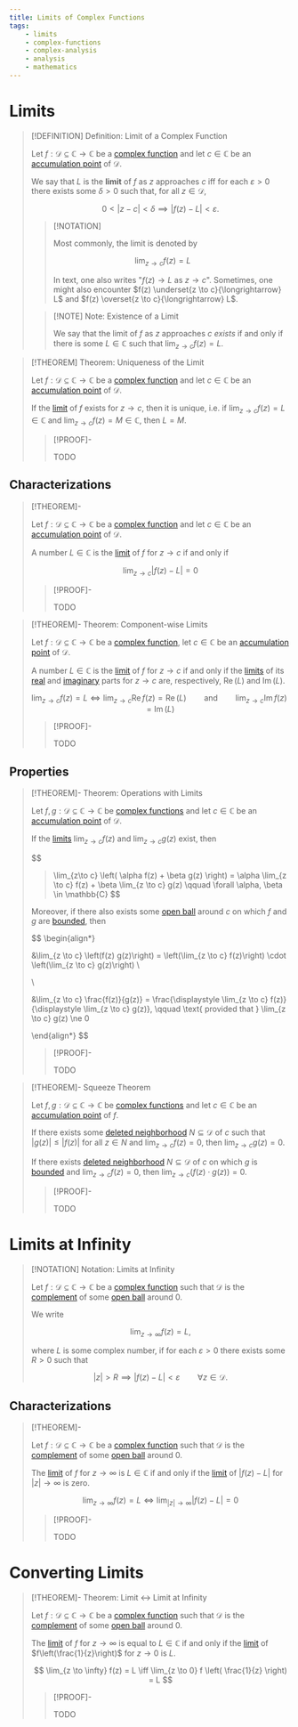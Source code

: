 ```yaml
---
title: Limits of Complex Functions
tags:
    - limits
    - complex-functions
    - complex-analysis
    - analysis
    - mathematics
---
```


# Limits

>[!DEFINITION] Definition: Limit of a Complex Function
>
>Let $f: \mathcal{D} \subseteq \mathbb{C} \to \mathbb{C}$ be a [complex function](index.md) and let $c \in \mathbb{C}$ be an [accumulation point](../../../../Topology/Interior,%20Boundary,%20Exterior/Accumulation%20Point.md) of $\mathcal{D}$.
>
>We say that $L$ is the **limit** of $f$ as $z$ approaches $c$ iff for each $\varepsilon \gt 0$ there exists some $\delta \gt 0$ such that, for all $z \in \mathcal{D}$,
>
>$$
>0 \lt |z - c| \lt \delta \implies |f(z) - L| \lt \varepsilon.
>$$
>
>>[!NOTATION]
>>
>>Most commonly, the limit is denoted by
>>
>>$$
>>\lim_{z \to c} f(z) = L \qquad 
>>$$
>>
>>In text, one also writes "$f(z) \to L$ as $z \to c$". Sometimes, one might also encounter $f(z) \underset{z \to c}{\longrightarrow} L$ and $f(z) \overset{z \to c}{\longrightarrow} L$.
>>
>
>>[!NOTE] Note: Existence of a Limit
>>
>>We say that the limit of $f$ as $z$ approaches $c$ *exists* if and only if there is some $L \in \mathbb{C}$ such that $\lim_{z \to c} f(z) = L$.
>>
>

>[!THEOREM] Theorem: Uniqueness of the Limit
>
>Let $f: \mathcal{D} \subseteq \mathbb{C} \to \mathbb{C}$ be a [complex function](index.md) and let $c \in \mathbb{C}$ be an [accumulation point](../../../../Topology/Interior,%20Boundary,%20Exterior/Accumulation%20Point.md) of $\mathcal{D}$.
>
>If the [limit](Limits.md) of $f$ exists for $z \to c$, then it is unique, i.e. if $\lim_{z \to c} f(z) = L \in \mathbb{C}$ and $\lim_{z \to c} f(z) = M \in \mathbb{C}$, then $L = M$.
>
>>[!PROOF]-
>>
>>TODO
>>
>

## Characterizations

>[!THEOREM]-
>
>Let $f: \mathcal{D} \subseteq \mathbb{C} \to \mathbb{C}$ be a [complex function](index.md) and let $c \in \mathbb{C}$ be an [accumulation point](../../../../Topology/Interior,%20Boundary,%20Exterior/Accumulation%20Point.md) of $\mathcal{D}$.
>
>A number $L \in \mathbb{C}$ is the [limit](Limits.md) of $f$ for $z \to c$ if and only if
>
>$$
>\lim_{z \to c} |f(z) - L| = 0
>$$
>
>>[!PROOF]-
>>
>>TODO
>>
>

>[!THEOREM]- Theorem: Component-wise Limits
>
>Let $f: \mathcal{D} \subseteq \mathbb{C} \to \mathbb{C}$ be a [complex function](index.md), let $c \in \mathbb{C}$ be an [accumulation point](../../../../Topology/Interior,%20Boundary,%20Exterior/Accumulation%20Point.md) of $\mathcal{D}$.
>
>A number $L \in \mathbb{C}$ is the [limit](Limits.md) of $f$ for $z \to c$ if and only if the [limits](Limits.md) of its [real](../../Complex-Valued%20Functions.md) and [imaginary](../../Complex-Valued%20Functions.md) parts for $z \to c$ are, respectively, $\operatorname{Re} (L)$ and $\operatorname{Im} (L)$.
>
>$$
>\lim_{z \to c} f(z) = L \iff \lim_{z \to c} \operatorname{Re} f (z) = \operatorname{Re} (L) \qquad \text{and} \qquad \lim_{z \to c}\operatorname{Im} f (z) = \operatorname{Im} (L)
>$$
>
>>[!PROOF]-
>>
>>TODO
>>
>

## Properties

>[!THEOREM]- Theorem: Operations with Limits
>
>Let $f, g: \mathcal{D} \subseteq \mathbb{C} \to \mathbb{C}$ be [complex functions](../index.md) and let $c \in \mathbb{C}$ be an [accumulation point](../../../../Topology/Interior,%20Boundary,%20Exterior/Accumulation%20Point.md) of $\mathcal{D}$.
>
>If the [limits](Limits.md) $\displaystyle \lim_{z \to c} f(z)$ and $\displaystyle \lim_{z \to c} g(z)$ exist, then
>
>$$
>>\lim_{z\to c} \left( \alpha f(z) + \beta g(z) \right) = \alpha \lim_{z \to c} f(z) + \beta \lim_{z \to c} g(z) \qquad \forall \alpha, \beta \in \mathbb{C}
>$$
>
>Moreover, if there also exists some [open ball](../../Topology%20of%20the%20Complex%20Plane.md) around $c$ on which $f$ and $g$ are [bounded](../Boundedness.md), then
>
>$$
>\begin{align*}
>
>&\lim_{z \to c} \left(f(z) g(z)\right) = \left(\lim_{z \to c} f(z)\right) \cdot \left(\lim_{z \to c} g(z)\right) \\
>
>\\
>
>&\lim_{z \to c} \frac{f(z)}{g(z)} = \frac{\displaystyle \lim_{z \to c} f(z)}{\displaystyle \lim_{z \to c} g(z)}, \qquad \text{ provided that } \lim_{z \to c} g(z) \ne 0
>
>\end{align*}
>$$
>
>>[!PROOF]-
>>
>>TODO
>>
>

>[!THEOREM]- Squeeze Theorem
>
>Let $f,g: \mathcal{D} \subseteq \mathbb{C} \to \mathbb{C}$ be [complex functions](../index.md) and let $c \in \mathbb{C}$ be an [accumulation point](../../../../Topology/Interior,%20Boundary,%20Exterior/Accumulation%20Point.md) of $f$.
>
>If there exists some [deleted neighborhood](../../Topology%20of%20the%20Complex%20Plane.md) $N \subseteq \mathcal{D}$ of $c$ such that $|g(z)| \le |f(z)|$ for all $z \in N$ and $\lim_{z \to c} f(z) = 0$, then $\lim_{z \to c} g(z) = 0$.
>
>If there exists [deleted neighborhood](../../Topology%20of%20the%20Complex%20Plane.md) $N \subseteq \mathcal{D}$ of $c$ on which $g$ is [bounded](../Boundedness.md) and $\lim_{z \to c} f(z) = 0$, then $\lim_{z \to c} (f(z) \cdot g(z)) = 0$.
>
>
>>[!PROOF]-
>>
>>TODO
>>
>

# Limits at Infinity

>[!NOTATION] Notation: Limits at Infinity
>
>Let $f: \mathcal{D} \subseteq \mathbb{C} \to \mathbb{C}$ be a [complex function](index.md) such that $\mathcal{D}$ is the [complement](../../../../Set%20Theory/Complement.md) of some [open ball](../../Topology%20of%20the%20Complex%20Plane.md) around $0$.
>
>We write
>
>$$
>\lim_{z \to \infty} f(z) = L,
>$$
>
>where $L$ is some complex number, if for each $\varepsilon \gt 0$ there exists some $R \gt 0$ such that
>
>$$
>|z| \gt R \implies |f(z) - L| \lt \varepsilon \qquad \forall z \in \mathcal{D}.
>$$
>

## Characterizations

>[!THEOREM]-
>
>Let $f: \mathcal{D} \subseteq \mathbb{C} \to \mathbb{C}$ be a [complex function](index.md) such that $\mathcal{D}$ is the [complement](../../../../Set%20Theory/Complement.md) of some [open ball](../../Topology%20of%20the%20Complex%20Plane.md) around $0$.
>
>The [limit](Limits.md#Limits%20at%20Infinity) of $f$ for $z \to \infty$ is $L \in \mathbb{C}$ if and only if the [limit](Limits.md#Limits%20at%20Infinity) of $|f(z) - L|$ for $|z| \to \infty$ is zero.
>
>$$
>\lim_{z \to \infty} f(z) = L \iff \lim_{|z| \to \infty} |f(z) - L| = 0
>$$
>
>>[!PROOF]-
>>
>>TODO
>>
>

# Converting Limits

>[!THEOREM]- Theorem: Limit $\leftrightarrow$ Limit at Infinity
>
>Let $f: \mathcal{D} \subseteq \mathbb{C} \to \mathbb{C}$ be a [complex function](index.md) such that $\mathcal{D}$ is the [complement](../../../../Set%20Theory/Complement.md) of some [open ball](../../Topology%20of%20the%20Complex%20Plane.md) around $0$.
>
>The [limit](Limits.md#Limits%20at%20Infinity) of $f$ for $z \to \infty$ is equal to $L \in \mathbb{C}$ if and only if the [limit](Limits.md#Limits) of $f\left(\frac{1}{z}\right)$ for $z \to 0$ is $L$.
>
>$$
>\lim_{z \to \infty} f(z) = L \iff \lim_{z \to 0} f \left( \frac{1}{z} \right) = L
>$$
>
>>[!PROOF]-
>>
>>TODO
>>
>